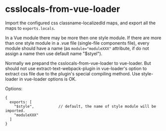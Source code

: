 # csslocals-from-vue-loader
Import the configured css classname-localizedId maps, and export all the maps to ```exports.locals```.

In a Vue module there may be more then one style module. If there are more than one style module in a .vue file (single-file components file), every module should have a name (as ```module="moduleXXX"``` attribute, if do not assign a name then use default name "$styel").

Normally we prepand the csslocals-from-vue-loader to vue-loader. But should not use extract-text-webpack-plugin in vue-loader's option to extract css file due to the plugin's special compiling methord. Use style-loader in vue-loader options is OK.

Options:
```
{
  exports: [
    "$style",           // default, the name of style module will be imported. 
    "moduleXXX"
  ]
}
```
